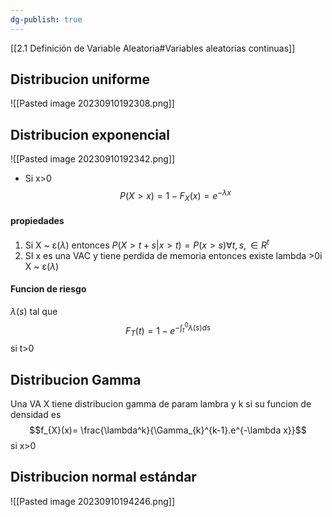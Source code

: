 ```yaml
---
dg-publish: true
---
```

[[2.1 Definición de Variable Aleatoria#Variables aleatorias continuas]]

## Distribucion uniforme
![[Pasted image 20230910192308.png]]

## Distribucion exponencial 
![[Pasted image 20230910192342.png]]
- Si x>0 $$P(X>x)= 1-F_{X}(x)=e^{-\lambda x}$$
#### propiedades
1. Si X ~ $\upepsilon(\lambda)$ entonces $P(X>t+s|x>t)= P(x>s) \forall t, s, \in R^t$
2. SI x es una VAC y tiene perdida de memoria entonces existe lambda >0i X ~ $\upepsilon(\lambda)$
#### Funcion de riesgo 
$\lambda(s)$ tal que
$$F_{T}(t)=1-e^{-\int^{0}_{t}\lambda(s)ds}$$ si t>0


## Distribucion Gamma
Una VA X tiene distribucion gamma de param lambra y k si su funcion de densidad es 
$$f_{X}(x)= \frac{\lambda^k}{\Gamma_{k}^{k-1}.e^{-\lambda x}}$$
si x>0



## Distribucion normal estándar
![[Pasted image 20230910194246.png]]
